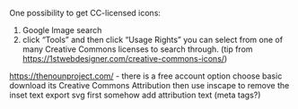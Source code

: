 One possibility to get CC-licensed icons:
1. Google Image search
2. click “Tools” and then click “Usage Rights” you can select from one of many Creative Commons licenses to search through. (tip from https://1stwebdesigner.com/creative-commons-icons/)

https://thenounproject.com/ - there is a free account option
choose basic download
  its Creative Commons Attribution then
  use inscape to remove the inset text
  export svg first
    somehow add attribution text (meta tags?)
